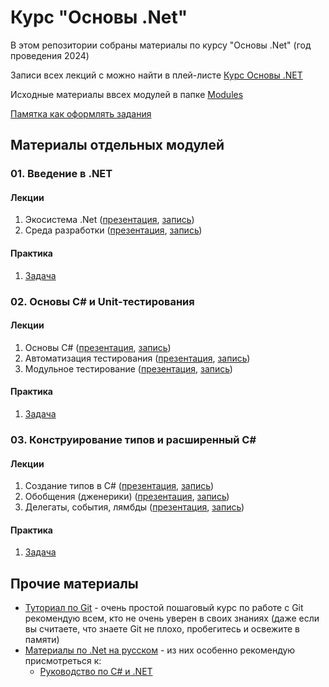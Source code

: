 # Курс "Основы .Net"

В этом репозитории собраны материалы по курсу "Основы .Net" (год проведения 2024)

Записи всех лекций с можно найти в плей-листе [Курс Основы .NET](https://youtube.com/playlist?list=PLEM3ZGqESlYS-IkVpkrCI74iaMWtru_9x&si=zOOOzG-JONHuh7oz)

Исходные материалы ввсех модулей в папке [Modules](./Modules)

[Памятка как оформлять задания](/docs/practices.md)

## Материалы отдельных модулей
### 01. Введение в .NET
#### Лекции
01. Экосистема .Net ([презентация](/Modules/01.%20Introduction%20to%20.Net/01.%20.Net%20Ecosystem.pptx?raw=true), [запись](https://youtu.be/exB4impLQyE))
02. Среда разработки ([презентация](/Modules/01.%20Introduction%20to%20.Net/02.%20.Net%20Development%20Environment.pptx?raw=true), [запись](https://youtu.be/BVDPAFH5om0))

#### Практика
01. [Задача](/Modules/01.%20Introduction%20to%20.Net/task.md)


### 02. Основы C# и Unit-тестирования
#### Лекции
01. Основы C# ([презентация](/Modules/02.%20Basic%20C%23%20and%20Unit-testing/01.%20C%23%20language%20basic.pptx?raw=true), [запись](https://youtu.be/BnAoMyi_Wms))
02. Автоматизация тестирования ([презентация](/Modules/02.%20Basic%20C%23%20and%20Unit-testing/02.%20Test%20automation.pptx?raw=true), [запись](https://youtu.be/Am_lV0ZO0a8))
03. Модульное тестирование ([презентация](/Modules/02.%20Basic%20C%23%20and%20Unit-testing/03.%20Unit%20tests.pptx?raw=true), [запись](https://youtu.be/r6jSOymZsoo))

#### Практика
01. [Задача](/Modules/02.%20Basic%20C%23%20and%20Unit-testing/task.md)


### 03. Конструирование типов и расширенный C#
#### Лекции
01. Создание типов в C# ([презентация](/Modules/03.%20Type%20construction%20and%20Advanced%20C%23/01.%20Creating%20Types%20in%20C%23.pptx?raw=true), [запись](https://youtu.be/0Cad1GMEelI))
02. Обобщения (дженерики) ([презентация](/Modules/03.%20Type%20construction%20and%20Advanced%20C%23/02.%20Generics.pptx?raw=true), [запись](https://youtu.be/014-Ytthvws))
03. Делегаты, события, лямбды ([презентация](/Modules/03.%20Type%20construction%20and%20Advanced%20C%23/03.%20Delegates%2C%20Events%20and%20Lambdas.pptx?raw=true), [запись](https://youtu.be/FiXZKe7D8Rg))

#### Практика
01. [Задача](/Modules/03.%20Type%20construction%20and%20Advanced%20C%23/task.md)


## Прочие материалы

- [Туториал по Git](https://githowto.com/ru) - очень простой пошаговый курс по работе с Git рекомендую всем, кто не очень уверен в своих знаниях (даже если вы считаете, что знаете Git не плохо, пробегитесь и освежите в памяти)
- [Материалы по .Net на русском](https://metanit.com/sharp/) - из них особенно рекомендую присмотреться к:
    - [Руководство по C# и .NET](https://metanit.com/sharp/tutorial/)
